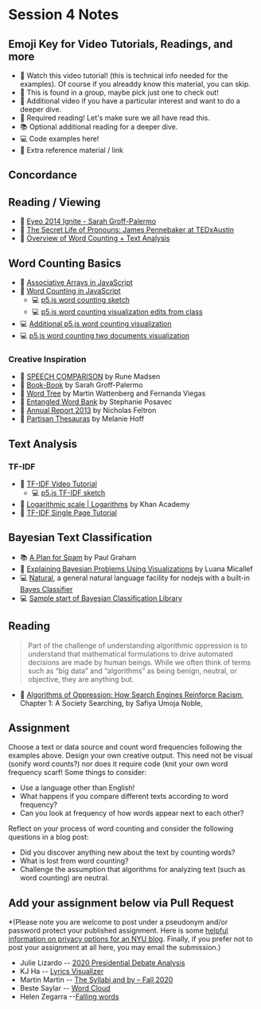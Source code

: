 # Session 4 Notes

## Emoji Key for Video Tutorials, Readings, and more
* 🚨 Watch this video tutorial! (this is technical info needed for the examples). Of course if you alreaddy know this material, you can skip.
* 🔢 This is found in a group, maybe pick just one to check out!
* 🍿 Additional video if you have a particular interest and want to do a deeper dive.
* 📕 Required reading! Let's make sure we all have read this.
* 📚 Optional additional reading for a deeper dive.
* 💻 Code examples here!
* 🔗 Extra reference material / link

## Concordance

## Reading / Viewing
* 🚨 [Eyeo 2014 Ignite - Sarah Groff-Palermo](https://vimeo.com/111211477)
* 🍿 [The Secret Life of Pronouns: James Pennebaker at TEDxAustin](https://www.youtube.com/watch?v=PGsQwAu3PzU)
* 🍿 [Overview of Word Counting + Text Analysis](https://youtu.be/tE-ZYXU8A8U)

## Word Counting Basics
* 🚨 [Associative Arrays in JavaScript](https://youtu.be/_5jdE6RKxVk?list=PLRqwX-V7Uu6bZQkJcGM5S9fn9R9Yyd8iZ)
* 🚨 [Word Counting in JavaScript](https://youtu.be/unm0BLor8aE)
    * 💻 [p5.js word counting sketch](https://editor.p5js.org/codingtrain/sketches/icFi8MF7N)
    * 💻 [p5.js word counting visualization edits from class](https://editor.p5js.org/a2zitp/sketches/DALOdSi07)
* 💻 [Additional p5.js word counting visualization](https://editor.p5js.org/a2zitp/sketches/50rBhpEsT)
* 💻 [p5.js word counting two documents visualization](https://editor.p5js.org/a2zitp/sketches/uyLWWpQKB)

### Creative Inspiration
* 🔗 [SPEECH COMPARISON](http://www.runemadsen.com/work/speech-comparison/) by Rune Madsen
* 🔗 [Book-Book](http://sarahghp.com/projects/book-book.html) by Sarah Groff-Palermo
* 🔗 [Word Tree](http://hint.fm/projects/wordtree/) by Martin Wattenberg and Fernanda Viegas
* 🔗 [Entangled Word Bank](http://www.stefanieposavec.com/entangled-word-bank) by Stephanie Posavec
* 🔗 [Annual Report 2013](http://feltron.com/FAR13.html) by Nicholas Feltron
* 🔗 [Partisan Thesauras](http://partisanthesaurus.com/) by Melanie Hoff

## Text Analysis

### TF-IDF
* 🍿 [TF-IDF Video Tutorial](https://youtu.be/RPMYV-eb6lI?list=PLRqwX-V7Uu6bZQkJcGM5S9fn9R9Yyd8iZ)
    * 💻 [p5.js TF-IDF sketch](https://editor.p5js.org/codingtrain/sketches/u0C4FV8sg)
* 🍿 [Logarithmic scale | Logarithms](https://youtu.be/sBhEi4L91Sg) by Khan Academy
* 🔗 [TF-IDF Single Page Tutorial](http://www.tfidf.com/)

## Bayesian Text Classification
* 📚 [A Plan for Spam](http://www.paulgraham.com/spam.html) by Paul Graham
* 🍿 [Explaining Bayesian Problems Using Visualizations](https://youtu.be/D8VZqxcu0I0) by Luana Micallef
* 💻 [Natural](https://github.com/NaturalNode/natural), a general natural language facility for nodejs with a built-in [Bayes Classifier](https://github.com/NaturalNode/natural#bayesian-and-logistic-regression)
* 💻 [Sample start of Bayesian Classification Library](https://github.com/shiffman/bayes-classifier-js)

## Reading
> Part of the challenge of understanding algorithmic oppression is to understand that mathematical formulations to drive automated decisions are made by human beings. While we often think of terms such as “big data” and “algorithms” as being benign, neutral, or objective, they are anything but. 
* 🚨 [Algorithms of Oppression: How Search Engines Reinforce Racism](https://ebookcentral-proquest-com.proxy.library.nyu.edu/lib/nyulibrary-ebooks/detail.action?docID=4834260), Chapter 1: A Society Searching, by Safiya Umoja Noble,

## Assignment

Choose a text or data source and count word frequencies following the examples above. Design your own creative output. This need not be visual (sonify word counts?) nor does it require code (knit your own word frequency scarf! Some things to consider:
* Use a language other than English!
* What happens if you compare different texts according to word frequency?
* Can you look at frequency of how words appear next to each other?

Reflect on your process of word counting and consider the following questions in a blog post:
* Did you discover anything new about the text by counting words?
* What is lost from word counting?
* Challenge the assumption that algorithms for analyzing text (such as word counting) are neutral.

## Add your assignment below via Pull Request
*(Please note you are welcome to post under a pseudonym and/or password protect your published assignment. Here is some [helpful information on privacy options for an NYU blog](https://nyu.service-now.com/sp?id=kb_article&sysparm_article=KB0012245&sys_kb_id=b2ddc9da004aa1002a5d036a271e5f70&spa=1). Finally, if you prefer not to post your assignment at all here, you may email the submission.)
* Julie Lizardo -- [2020 Presidential Debate Analysis](https://julielizardo.com/2020/10/04/2020-presidential-debate-analysis/)
* KJ Ha -- [Lyrics Visualizer](https://www.kyungjooha.com/post/lyrics-visualizer)
* Martin Martin -- [The Syllabi and by – Fall 2020](https://www.martinsquared.com/2020/10/04/the-syllabi-and-by-fall-2020/)
* Beste Saylar -- [Word Cloud](https://www.bestesaylar.com/programming-a2z/2020/10/2/word-cloud)
* Helen Zegarra --[Falling words](https://texaotech.wordpress.com/2020/10/06/falling-words/)
